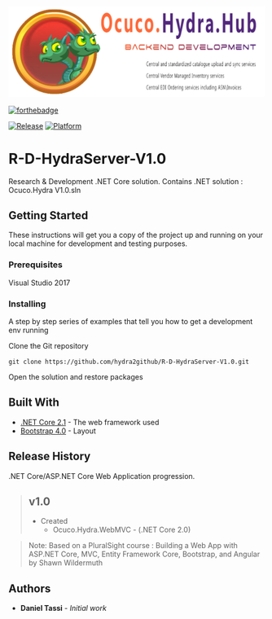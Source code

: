 ![Ocuco.Hydra.Prototype logo](https://github.com/hydra2github/Ocuco.Hydra.Images/blob/master/Logos.and.images/Hydra.Hub.for.Git.backend.png)

[![forthebadge](https://forthebadge.com/images/badges/made-with-c-sharp.svg)](https://forthebadge.com)

[![Release](https://img.shields.io/badge/Version-1.0-green.svg)]()
[![Platform](https://img.shields.io/badge/platform-win--64-lightgrey.svg)]()


# R-D-HydraServer-V1.0

Research & Development .NET Core solution. 
Contains .NET solution : Ocuco.Hydra V1.0.sln

## Getting Started

These instructions will get you a copy of the project up and running on your local machine for development and testing purposes. 

### Prerequisites

Visual Studio 2017

### Installing

A step by step series of examples that tell you how to get a development env running

Clone the Git repository 

```
git clone https://github.com/hydra2github/R-D-HydraServer-V1.0.git
```

Open the solution and restore packages

## Built With

* [.NET Core 2.1](https://github.com/dotnet/core/) - The web framework used
* [Bootstrap 4.0](https://getbootstrap.com/) - Layout


## Release History

.NET Core/ASP.NET Core Web Application progression. 

> ## v1.0
> 
> - Created
>     * Ocuco.Hydra.WebMVC - (.NET Core 2.0)

> Note: Based on a PluralSight course : Building a Web App with ASP.NET Core, MVC, Entity Framework Core, Bootstrap, and Angular by Shawn Wildermuth


## Authors

* **Daniel Tassi** - *Initial work*
